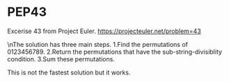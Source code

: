 # PEP43
Excerise 43 from Project Euler. https://projecteuler.net/problem=43 

\nThe solution has three main steps.
1.Find the permutations of 0123456789.
2.Return the permutations that have the sub-string-divisiblity condition.
3.Sum these permutations.

This is not the fastest solution but it works.





